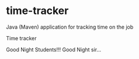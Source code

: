 # time-tracker
Java (Maven) application for tracking time on the job

Time tracker

Good Night Students!!!
Good Night sir...
